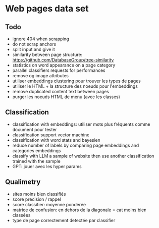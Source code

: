 # Web pages data set

## Todo

- ignore 404 when scrapping
- do not scrap anchors
- split input and give it
- similarity between page structure: https://github.com/DatabaseGroup/tree-similarity
- statistics on word appearance on a page category
- parallel classifiers requests for performances
- remove og:image attributes
- utiliser embeddings clustering pour trouver les types de pages
- utiliser le HTML + la structure des noeuds pour l'embeddings
- remove duplicated content text between pages
- purger les noeuds HTML de menu (avec les classes)

## Classification

- classification with embeddings: utiliser mots plus fréquents comme document pour tester
- classification support vector machine
- classification with word stats and bayesien
- reduce number of labels by comparing page embeddings and categories embeddings
- classify with LLM a sample of website then use another classification trained with the sample
- GPT: jouer avec les hyper params

## Qualimetry

- sites moins bien classifiés
- score precision / rappel
- score classifier: moyenne pondérée
- matrice de confusion: en dehors de la diagonale = cat moins bien classées
- type de page correctement detectée par classifier
